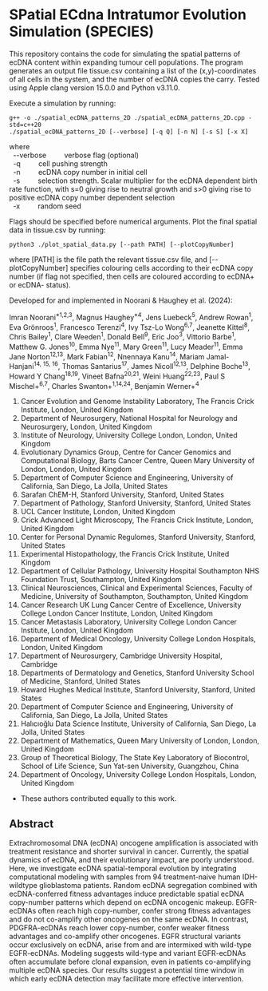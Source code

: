 # SPatial ECdna Intratumor Evolution Simulation (SPECIES)

This repository contains the code for simulating the spatial patterns of ecDNA content within expanding tumour cell populations. The program generates an output file tissue.csv containing a list of the (x,y)-coordinates of all cells in the system, and the number of ecDNA copies the carry. Tested using Apple clang version 15.0.0 and Python v3.11.0.

Execute a simulation by running:

```
g++ -o ./spatial_ecDNA_patterns_2D ./spatial_ecDNA_patterns_2D.cpp -std=c++20
./spatial_ecDNA_patterns_2D [--verbose] [-q Q] [-n N] [-s S] [-x X]
```

where\
&nbsp; --verbose &emsp;&emsp; verbose flag (optional)\
&nbsp; -q &emsp;&emsp; cell pushing strength\
&nbsp; -n &emsp;&emsp; ecDNA copy number in initial cell\
&nbsp; -s &emsp;&emsp; selection strength. Scalar multiplier for the ecDNA dependent birth rate function, with s=0 giving rise to neutral growth and s>0 giving rise to positive ecDNA copy number dependent selection\
&nbsp; -x &emsp;&emsp; random seed

Flags should be specified before numerical arguments. Plot the final spatial data in tissue.csv by running:

```
python3 ./plot_spatial_data.py [--path PATH] [--plotCopyNumber]
```

where [PATH] is the file path the relevant tissue.csv file, and [--plotCopyNumber] specifies colouring cells according to their ecDNA copy number (if flag not specified, then cells are coloured according to ecDNA+ or ecDNA- status).


Developed for and implemented in Noorani & Haughey et al. (2024):

Imran Noorani<sup>*1,2,3</sup>, Magnus Haughey<sup>*4</sup>, Jens Luebeck<sup>5</sup>, Andrew Rowan<sup>1</sup>, Eva Grönroos<sup>1</sup>, Francesco Terenzi<sup>4</sup>, Ivy Tsz-Lo Wong<sup>6,7</sup>, Jeanette Kittel<sup>8</sup>, Chris Bailey<sup>1</sup>, Clare Weeden<sup>1</sup>, Donald Bell<sup>9</sup>, Eric Joo<sup>3</sup>, Vittorio Barbe<sup>1</sup>, Matthew G. Jones<sup>10</sup>, Emma Nye<sup>11</sup>, Mary Green<sup>11</sup>, Lucy Meader<sup>11</sup>, Emma Jane Norton<sup>12,13</sup>, Mark Fabian<sup>12</sup>, Nnennaya Kanu<sup>14</sup>, Mariam Jamal-Hanjani<sup>14, 15, 16</sup>, Thomas Santarius<sup>17</sup>, James Nicoll<sup>12,13</sup>, Delphine Boche<sup>13</sup>, Howard Y Chang<sup>18,19</sup>, Vineet Bafna<sup>20,21</sup>, Weini Huang<sup>22,23</sup>, Paul S Mischel+<sup>6,7</sup>, Charles Swanton+<sup>1,14,24</sup>, Benjamin Werner+<sup>4</sup>

1. Cancer Evolution and Genome Instability Laboratory, The Francis Crick Institute, London, United Kingdom
2. Department of Neurosurgery, National Hospital for Neurology and Neurosurgery, London, United Kingdom
3. Institute of Neurology, University College London, London, United Kingdom
4. Evolutionary Dynamics Group, Centre for Cancer Genomics and Computational Biology, Barts Cancer Centre, Queen Mary University of London, London, United Kingdom
5. Department of Computer Science and Engineering, University of California, San Diego, La Jolla, United States
6. Sarafan ChEM-H, Stanford University, Stanford, United States
7. Department of Pathology, Stanford University, Stanford, United States
8. UCL Cancer Institute, London, United Kingdom
9. Crick Advanced Light Microscopy, The Francis Crick Institute, London, United Kingdom
10. Center for Personal Dynamic Regulomes, Stanford University, Stanford, United States
11. Experimental Histopathology, the Francis Crick Institute, United Kingdom
12. Department of Cellular Pathology, University Hospital Southampton NHS Foundation Trust, Southampton, United Kingdom
13. Clinical Neurosciences, Clinical and Experimental Sciences, Faculty of Medicine, University of Southampton, Southampton, United Kingdom
14. Cancer Research UK Lung Cancer Centre of Excellence, University College London Cancer Institute, London, United Kingdom
15. Cancer Metastasis Laboratory, University College London Cancer Institute, London, United Kingdom
16. Department of Medical Oncology, University College London Hospitals, London, United Kingdom
17. Department of Neurosurgery, Cambridge University Hospital, Cambridge
18. Departments of Dermatology and Genetics, Stanford University School of Medicine, Stanford, United States
19. Howard Hughes Medical Institute, Stanford University, Stanford, United States
20. Department of Computer Science and Engineering, University of California, San Diego, La Jolla, United States
21. Halıcıoğlu Data Science Institute, University of California, San Diego, La Jolla, United States
22. Department of Mathematics, Queen Mary University of London, London, United Kingdom
23. Group of Theoretical Biology, The State Key Laboratory of Biocontrol, School of Life Science, Sun Yat-sen University, Guangzhou, China
24. Department of Oncology, University College London Hospitals, London, United Kingdom

* These authors contributed equally to this work.


## Abstract

Extrachromosomal DNA (ecDNA) oncogene amplification is associated with treatment resistance and shorter survival in cancer. Currently, the spatial dynamics of ecDNA, and their evolutionary impact, are poorly understood. Here, we investigate ecDNA spatial-temporal evolution by integrating computational modeling with samples from 94 treatment-naive human IDH-wildtype glioblastoma patients. Random ecDNA segregation combined with ecDNA-conferred fitness advantages induce predictable spatial ecDNA copy-number patterns which depend on ecDNA oncogenic makeup. EGFR-ecDNAs often reach high copy-number, confer strong fitness advantages and do not co-amplify other oncogenes on the same ecDNA. In contrast, PDGFRA-ecDNAs reach lower copy-number, confer weaker fitness advantages and co-amplify other oncogenes. EGFR structural variants occur exclusively on ecDNA, arise from and are intermixed with wild-type EGFR-ecDNAs. Modeling suggests wild-type and variant EGFR-ecDNAs often accumulate before clonal expansion, even in patients co-amplifying multiple ecDNA species. Our results suggest a potential time window in which early ecDNA detection may facilitate more effective intervention.

